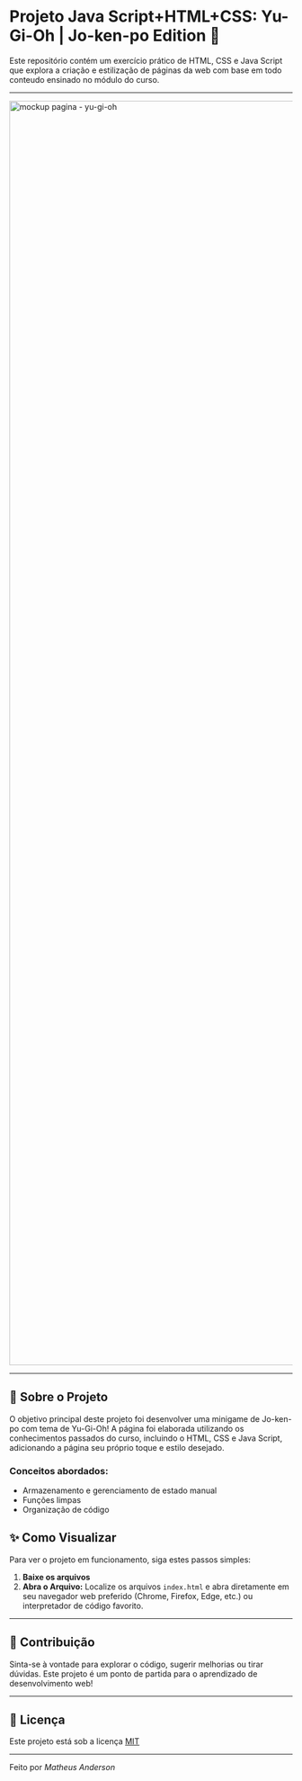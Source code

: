 # Projeto Java Script+HTML+CSS: Yu-Gi-Oh | Jo-ken-po Edition 👾

Este repositório contém um exercício prático de HTML, CSS e Java Script que explora a criação e estilização de páginas da web com base em todo conteudo ensinado no módulo do curso.

---

<img width="2048" height="2248" alt="mockup pagina - yu-gi-oh" src="https://github.com/user-attachments/assets/d3c1c71d-be82-4163-9146-54f9b9f8d1a6" />






---
## 🚀 Sobre o Projeto

O objetivo principal deste projeto foi desenvolver uma minigame de Jo-ken-po com tema de  Yu-Gi-Oh!
A página foi elaborada utilizando os conhecimentos passados do curso, incluindo o HTML, CSS e Java Script, adicionando a página seu próprio toque e estilo desejado.
### Conceitos abordados:
- Armazenamento e gerenciamento de estado manual
- Funções limpas
- Organização de código

## ✨ Como Visualizar

Para ver o projeto em funcionamento, siga estes passos simples:

1.  **Baixe os arquivos**
2.  **Abra o Arquivo:**
    Localize os arquivos `index.html` e abra diretamente em seu navegador web preferido (Chrome, Firefox, Edge, etc.) ou interpretador de código favorito.

---

## 🤝 Contribuição

Sinta-se à vontade para explorar o código, sugerir melhorias ou tirar dúvidas. Este projeto é um ponto de partida para o aprendizado de desenvolvimento web!

---

## 📄 Licença

Este projeto está sob a licença [MIT](https://opensource.org/licenses/MIT)

---

Feito por *Matheus Anderson*
